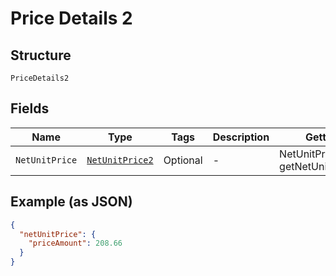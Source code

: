 
# Price Details 2

## Structure

`PriceDetails2`

## Fields

| Name | Type | Tags | Description | Getter | Setter |
|  --- | --- | --- | --- | --- | --- |
| `NetUnitPrice` | [`NetUnitPrice2`](../../doc/models/net-unit-price-2.md) | Optional | - | NetUnitPrice2 getNetUnitPrice() | setNetUnitPrice(NetUnitPrice2 netUnitPrice) |

## Example (as JSON)

```json
{
  "netUnitPrice": {
    "priceAmount": 208.66
  }
}
```

